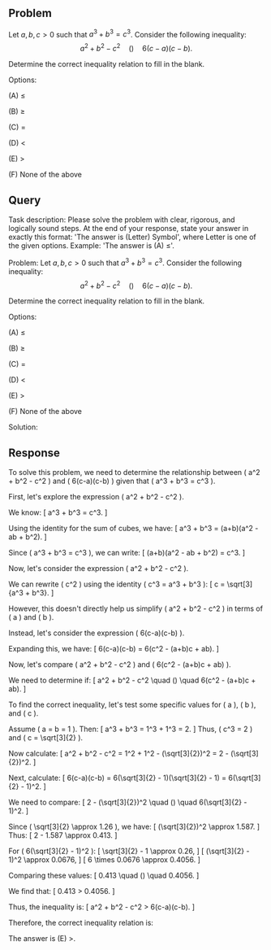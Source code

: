 ## Problem

Let $a, b, c > 0$ such that $a^3 + b^3 = c^3$. Consider the following inequality:
$$
a^2 + b^2 - c^2 \quad () \quad 6(c-a)(c-b).
$$

Determine the correct inequality relation to fill in the blank.

Options:

(A) $\leq$ 

(B) $\geq$

(C) $=$ 

(D) $<$

(E) $>$

(F) None of the above

## Query

Task description: Please solve the problem with clear, rigorous, and logically sound steps. At the end of your response, state your answer in exactly this format: 'The answer is (Letter) Symbol', where Letter is one of the given options. Example: 'The answer is (A) $\leq$'.

Problem: Let $a, b, c > 0$ such that $a^3 + b^3 = c^3$. Consider the following inequality:
$$
a^2 + b^2 - c^2 \quad () \quad 6(c-a)(c-b).
$$

Determine the correct inequality relation to fill in the blank.

Options:

(A) $\leq$ 

(B) $\geq$

(C) $=$ 

(D) $<$

(E) $>$

(F) None of the above

Solution:

## Response

To solve this problem, we need to determine the relationship between \( a^2 + b^2 - c^2 \) and \( 6(c-a)(c-b) \) given that \( a^3 + b^3 = c^3 \).

First, let's explore the expression \( a^2 + b^2 - c^2 \).

We know:
\[ a^3 + b^3 = c^3. \]

Using the identity for the sum of cubes, we have:
\[ a^3 + b^3 = (a+b)(a^2 - ab + b^2). \]

Since \( a^3 + b^3 = c^3 \), we can write:
\[ (a+b)(a^2 - ab + b^2) = c^3. \]

Now, let's consider the expression \( a^2 + b^2 - c^2 \).

We can rewrite \( c^2 \) using the identity \( c^3 = a^3 + b^3 \):
\[ c = \sqrt[3]{a^3 + b^3}. \]

However, this doesn't directly help us simplify \( a^2 + b^2 - c^2 \) in terms of \( a \) and \( b \).

Instead, let's consider the expression \( 6(c-a)(c-b) \).

Expanding this, we have:
\[ 6(c-a)(c-b) = 6(c^2 - (a+b)c + ab). \]

Now, let's compare \( a^2 + b^2 - c^2 \) and \( 6(c^2 - (a+b)c + ab) \).

We need to determine if:
\[ a^2 + b^2 - c^2 \quad () \quad 6(c^2 - (a+b)c + ab). \]

To find the correct inequality, let's test some specific values for \( a \), \( b \), and \( c \).

Assume \( a = b = 1 \). Then:
\[ a^3 + b^3 = 1^3 + 1^3 = 2. \]
Thus, \( c^3 = 2 \) and \( c = \sqrt[3]{2} \).

Now calculate:
\[ a^2 + b^2 - c^2 = 1^2 + 1^2 - (\sqrt[3]{2})^2 = 2 - (\sqrt[3]{2})^2. \]

Next, calculate:
\[ 6(c-a)(c-b) = 6(\sqrt[3]{2} - 1)(\sqrt[3]{2} - 1) = 6(\sqrt[3]{2} - 1)^2. \]

We need to compare:
\[ 2 - (\sqrt[3]{2})^2 \quad () \quad 6(\sqrt[3]{2} - 1)^2. \]

Since \( \sqrt[3]{2} \approx 1.26 \), we have:
\[ (\sqrt[3]{2})^2 \approx 1.587. \]
Thus:
\[ 2 - 1.587 \approx 0.413. \]

For \( 6(\sqrt[3]{2} - 1)^2 \):
\[ \sqrt[3]{2} - 1 \approx 0.26, \]
\[ (\sqrt[3]{2} - 1)^2 \approx 0.0676, \]
\[ 6 \times 0.0676 \approx 0.4056. \]

Comparing these values:
\[ 0.413 \quad () \quad 0.4056. \]

We find that:
\[ 0.413 > 0.4056. \]

Thus, the inequality is:
\[ a^2 + b^2 - c^2 > 6(c-a)(c-b). \]

Therefore, the correct inequality relation is:

The answer is (E) $>$.